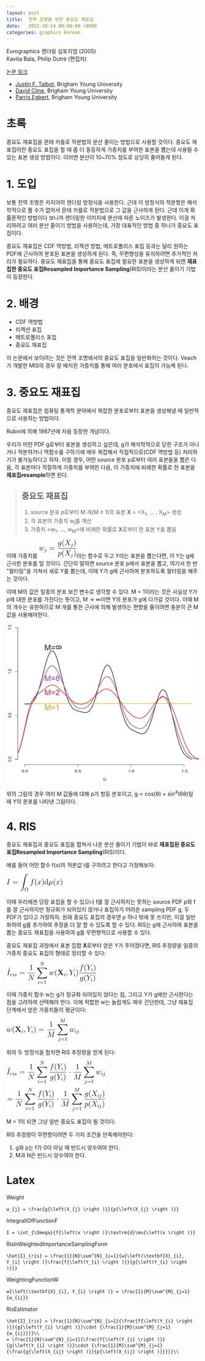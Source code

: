 ```yaml
---
layout: post
title:  전역 조명을 위한 중요도 재표집
date:   2022-10-14 00:00:00 +0000
categories: graphics korean
---
```


Eurographics 렌더링 심포지엄 (2005)<br>
Kavita Bala, Philip Dutré (편집자)

[논문 링크](https://diglib.eg.org/handle/10.2312/EGWR.EGSR05.139-146)

* [Justin F. Talbot](http://justintalbot.com/), Brigham Young University
* [David Cline](https://scholar.google.com/citations?user=WYFkt7IAAAAJ&hl=en), Brigham Young University
* [Parris Egbert](https://science.byu.edu/directory/parris-egbert), Brigham Young University

# 초록

중요도 재표집을 몬테 카를로 적분법의 분산 줄이는 방법으로 사용할 것이다. 중요도 재표집이란 중요도 표집을 할 때 좀 더 동등하게 가중치를 부여한 표본을 뽑는데 사용될 수 있는 표본 생성 방법이다. 이러면 분산이 10~70% 정도로 상당히 줄어들게 된다.

# 1. 도입

보통 전역 조명은 카지야의 렌더링 방정식을 사용한다. 근데 이 방정식의 적분항은 해석학적으로 풀 수가 없어서 몬테 카를로 적분법으로 그 값을 근사하게 된다. 근데 이게 확률론적인 방법이다 보니까 렌더링한 이미지에 분산에 따른 노이즈가 발생한다. 이걸 처리하려고 여러 분산 줄이기 방법을 사용하는데, 가장 대표적인 방법 중 하나가 중요도 표집이다.

중요도 재표집은 CDF 역방법, 리젝션 방법, 메트로폴리스 표집 등과는 달리 원하는 PDF에 근사하여 분포된 표본을 생성하게 된다. 즉, 무편향성을 유지하려면 추가적인 처리가 필요하다. 중요도 재표집을 통해 중요도 표집에 필요한 표본을 생성하게 되면 **재표집한 중요도 표집Resampled Importance Sampling**(RIS)이라는 분산 줄이기 기법이 등장한다.

# 2. 배경

* CDF 역방법
* 리젝션 표집
* 메트로폴리스 표집
* 중요도 재표집

이 논문에서 보이려는 것은 전역 조명에서의 중요도 표집을 일반화하는 것이다. Veach가 개발한 MIS의 경우 잘 배치한 가중치를 통해 여러 분포에서 표집이 가능케 된다.

# 3. 중요도 재표집

중요도 재표집은 컴퓨팅 통계학 분야에서 복잡한 분포로부터 표본을 생성해낼 때 일반적으로 사용하는 방법이다.

Rubin에 의해 1987년에 처음 등장한 개념이다.

우리가 어떤 PDF g로부터 표본을 생성하고 싶은데, g가 해석학적으로 닫힌 구조가 아니거나 적분하거나 역함수를 구하기에 매우 복잡해서 직접적으로(CDF 역방법 등) 처리하기가 불가능하다고 하자. 이럴 경우, 어떤 source 분포 p로부터 여러 표본들을 뽑은 다음, 각 표본마다 적절하게 가중치를 부여한 다음, 이 가중치에 비례한 확률로 한 표본을 **재표집resample**하면 된다.

> ## 중요도 재표집
> 1. source 분포 p로부터 M 개(M ≥ 1)의 표본 **X** = <X<sub>1</sub>, ... , X<sub>M</sub>> 생성
> 2. 각 표본의 가중치 w<sub>j</sub>를 계산
> 3. 가중치 <w<sub>1</sub>, &hellip;, w<sub>M</sub>>에 비례한 확률로 **X**로부터 한 표본 Y를 뽑음

이때 가중치를 ![Weight](/Images/ResampledImportanceSampling/Weight.png)라는 함수로 두고 Y라는 표본을 뽑는다면, 이 Y는 g에 근사한 분포를 띨 것이다. 간단히 말하면 source 분포 p에서 표본을 뽑고, 여기서 한 번 "필터링"을 거쳐서 새로 Y를 뽑는데, 이때 Y가 g에 근사하여 분포하도록 필터링을 해주는 것이다.

이때 M의 값은 일종의 분포 보간 변수로 생각할 수 있다. M = 1이라는 것은 사실상 Y가 p에 대한 분포를 가진다는 뜻이고, M → ∞이면 Y의 분포가 g에 다가갈 것이다. 이때 M의 개수는 유한하므로 M 개를 통한 근사에 의해 발생하는 편향을 줄이려면 충분히 큰 M 값을 사용해야한다.

![Figure1](/Images/ResampledImportanceSampling/Figure1.png)

위의 그림의 경우 여러 M 값들에 대해 p가 항등 분포이고, g ∝ cos(&theta;) + sin<sup>4</sup>(6&theta;)일 때 Y의 분포를 나타낸 그림이다.

# 4. RIS

중요도 재표집과 중요도 표집을 합쳐서 나온 분산 줄이기 기법이 바로 **재표집된 중요도 표집Resampled Importance Sampling**(RIS)이다.

예를 들어 어떤 함수 f(x)의 적분값 I를 구하려고 한다고 가정해보자:

![IntegralIOfFunctionF](/Images/ResampledImportanceSampling/IntegralIOfFunctionF.png)

이때 우리에겐 당장 표집을 할 수 있으나 f를 잘 근사하지는 못하는 source PDF p와 f를 잘 근사하지만 정규화가 되어있지 않거나 표집하기 어려운 sampling PDF g, 두 PDF가 있다고 가정하자. 원래 중요도 표집의 경우엔 p 하나 밖에 못 쓰지만, 이걸 일반화하여 g를 추가하여 추정을 더 잘 할 수 있도록 할 수 있다. RIS는 g에 근사하여 표본을 뽑는 중요도 재표집을 사용하여 g를 무편향적으로 사용할 수 있다.

중요도 재표집 과정에서 표본 집합 **X**로부터 얻은 Y가 주어졌다면, RIS 추정량을 일종의 가중치 중요도 표집의 형태로 정리할 수 있다:

![RisInWeightedImportanceSamplingForm](/Images/ResampledImportanceSampling/RisInWeightedImportanceSamplingForm.png)

이때 가중치 함수 w는 g가 정규화 되어있지 않다는 점, 그리고 Y가 g에만 근사한다는 점을 고려하여 선택해야 한다. 이에 적합한 w는 놀랍게도 매우 간단한데, 그냥 재표집 단계에서 얻은 가중치들의 평균이다:

![WeightingFunctionW](/Images/ResampledImportanceSampling/WeightingFunctionW.png)

위의 두 방정식을 합치면 RIS 추정량을 얻게 된다:

![RisEstimator](/Images/ResampledImportanceSampling/RisEstimator.png)

M = 1이 되면 그냥 일반 중요도 표집이 될 것이다.

RIS 추정량이 무편향이려면 두 가지 조건을 만족해야한다:

1. g와 p는 f가 0이 아닐 때 반드시 양수여야 한다.
2. M과 N은 반드시 양수여야 한다.

# Latex

Weight
```
w_{j} = \frac{g{\left(X_{j} \right )}}{p{\left(X_{j} \right )}}
```

IntegralIOfFunctionF
```
I = \int_{\Omega}{f{\left(x \right )}\textrm{d}\mu{\left(x \right )}}
```

RisInWeightedImportanceSamplingForm
```
\hat{I}_{ris} = \frac{1}{N}\sum^{N}_{i=1}{w{\left(\textbf{X}_{i}, Y_{i} \right )}\frac{f{\left(Y_{i} \right )}}{g{\left(Y_{i} \right )}}}
```

WeightingFunctionW
```
w{\left(\textbf{X}_{i}, Y_{i} \right )} = \frac{1}{M}\sum^{M}_{j=1}{w_{ij}}
```

RisEstimator
```
\hat{I}_{ris} = \frac{1}{N}\sum^{N}_{i=1}{\frac{f{\left(Y_{i} \right )}}{g{\left(Y_{i} \right )}}\cdot {\frac{1}{M}\sum^{M}_{j=1}{w_{ij}}}}\\
= \frac{1}{N}\sum^{N}_{i=1}{\frac{f{\left(Y_{i} \right )}}{g{\left(Y_{i} \right )}}\cdot {\frac{1}{M}\sum^{M}_{j=1}{\frac{g{\left(X_{ij} \right )}}{p{\left(X_{ij} \right )}}}}}\\
```